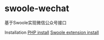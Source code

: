 # swoole-wechat
基于Swoole实现微信公众号接口

Installation
<a href="https://github.com/php/php-src">PHP install</a>
<a href="https://github.com/swoole/swoole-src">Swoole extension install</a>
